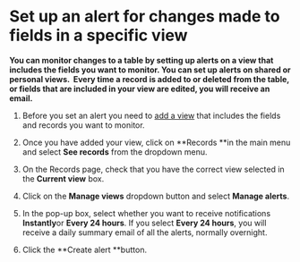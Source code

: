 

# Set up an alert for changes made to fields in a specific view

**You can monitor changes to a table by setting up alerts on a view that includes the fields you want to monitor. You can set up alerts on shared or personal views. &nbsp;Every time a record is added to or deleted from the table, or fields that are included in your view are edited, you will receive an email.**

1. Before you set an alert you need to [add a view](/030-add-views.md) that includes the fields and records you want to monitor. &nbsp;
2. Once you have added your view, click on **Records&nbsp;**in the main menu and select&nbsp;**See records** from the dropdown menu.

3. On the Records page, check that you have the correct view selected in the **Current view** box.

4. Click on the **Manage views**&nbsp;dropdown button and select **Manage alerts**.

5. In the pop-up box, select whether you want to receive notifications **Instantly**or **Every 24 hours**. If you select **Every 24 hours**, you will receive a daily summary email of all the alerts, normally overnight.
6. Click the **Create alert&nbsp;**button.